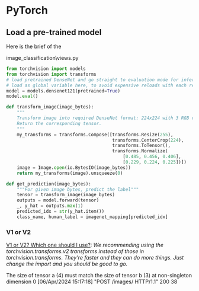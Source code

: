 # PyTorch

## Load a pre-trained model

Here is the brief of the 

image_classification\views.py

```py
from torchvision import models
from torchvision import transforms
# load pretrained DenseNet and go straight to evaluation mode for inference
# load as global variable here, to avoid expensive reloads with each request
model = models.densenet121(pretrained=True)
model.eval()

def transform_image(image_bytes):
    """
    Transform image into required DenseNet format: 224x224 with 3 RGB channels and normalized.
    Return the corresponding tensor.
    """
    my_transforms = transforms.Compose([transforms.Resize(255),
                                        transforms.CenterCrop(224),
                                        transforms.ToTensor(),
                                        transforms.Normalize(
                                            [0.485, 0.456, 0.406],
                                            [0.229, 0.224, 0.225])])
    image = Image.open(io.BytesIO(image_bytes))
    return my_transforms(image).unsqueeze(0)

def get_prediction(image_bytes):
    """For given image bytes, predict the label"""
    tensor = transform_image(image_bytes)
    outputs = model.forward(tensor)
    _, y_hat = outputs.max(1)
    predicted_idx = str(y_hat.item())
    class_name, human_label = imagenet_mapping[predicted_idx]
```

### V1 or V2

[V1 or V2? Which one should I use?](https://pytorch.org/vision/stable/transforms.html): *We recommending using the torchvision.transforms.v2 transforms instead of those in torchvision.transforms. They’re faster and they can do more things. Just change the import and you should be good to go.*

The size of tensor a (4) must match the size of tensor b (3) at non-singleton dimension 0
[06/Apr/2024 15:17:18] "POST /images/ HTTP/1.1" 200 38
